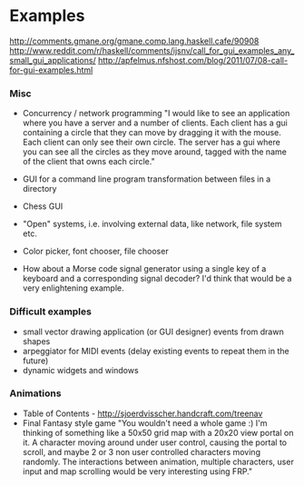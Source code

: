 Examples
========
http://comments.gmane.org/gmane.comp.lang.haskell.cafe/90908
http://www.reddit.com/r/haskell/comments/ijsnv/call_for_gui_examples_any_small_gui_applications/
http://apfelmus.nfshost.com/blog/2011/07/08-call-for-gui-examples.html

### Misc
* Concurrency / network programming
    "I would like to see an application where you have a server and a number of clients.
Each client has a gui containing a circle that they can move by dragging it with the mouse. Each client can only see their own circle.
The server has a gui where you can see all the circles as they move around, tagged with the name of the client that owns each circle."

* GUI for a command line program
    transformation between files in a directory
* Chess GUI
* "Open" systems, i.e. involving external data, like network, file system etc.
* Color picker, font chooser, file chooser

* How about a Morse code signal generator using a single key of a keyboard and a corresponding signal decoder?  I'd think that would be a very enlightening example.

### Difficult examples
* small vector drawing application (or GUI designer)
    events from drawn shapes
* arpeggiator for MIDI events (delay existing events to repeat them in the future)
* dynamic widgets and windows

### Animations
* Table of Contents - http://sjoerdvisscher.handcraft.com/treenav
* Final Fantasy style game
    "You wouldn't need a whole game :) I'm thinking of something like a 50x50 grid map with a 20x20 view portal on it. A character moving around under user control, causing the portal to scroll, and maybe 2 or 3 non user controlled characters moving randomly. The interactions between animation, multiple characters, user input and map scrolling would be very interesting using FRP."




